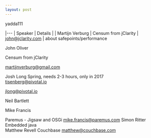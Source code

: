 ```yaml
---
layout: post
---
```

<style>
table{
    border-collapse: collapse;
    border-spacing: 0;
    border:2px solid #000000;
    width: 100%;
    
}

th{
    border:2px solid #000000;
     text-align: left;
      background-color: #4CAF50;
    
}

td{
    border:1px solid #000000;
}

th, td {
    border-bottom: 1px solid #ddd;
}

tr:nth-child(even) {background-color: #f2f2f2}

</style>
yadda111



|---
| Speaker | Details | 
| Martijn Verburg | Censum from jClarity
| john@jclarity.com | about safepoints/performance      
      
 






		


John Oliver

Censum from jClarity



martijnverburg@gmail.com



Josh Long	Spring, needs 2-3 hours, only in 2017	
tisenberg@pivotal.io

jlong@pivotal.io

Neil Bartlett

Mike Francis

Paremus - Jigsaw and OSGi	mike.francis@paremus.com
Simon Ritter	Embedded java	
Matthew Revell	Couchbase	matthew@couchbase.com





